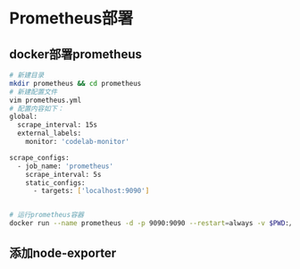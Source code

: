 # Prometheus部署

## docker部署prometheus

```bash
# 新建目录
mkdir prometheus && cd prometheus
# 新建配置文件
vim prometheus.yml
# 配置内容如下：
global:
  scrape_interval: 15s
  external_labels:
    monitor: 'codelab-monitor'

scrape_configs:
  - job_name: 'prometheus'
    scrape_interval: 5s
    static_configs:
      - targets: ['localhost:9090']


# 运行prometheus容器
docker run --name prometheus -d -p 9090:9090 --restart=always -v $PWD:/etc/prometheus prom/prometheus
```

## 添加node-exporter

